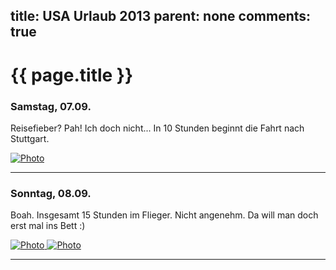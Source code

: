 title: USA Urlaub 2013
parent: none
comments: true
---

# {{ page.title }}

### Samstag, 07.09.

Reisefieber? Pah! Ich doch nicht... In 10 Stunden beginnt die Fahrt nach Stuttgart.

<div class="yoxview">
    <a href="img/usa_2013/09_07_koffer.jpg" class="thumbnail">
        <img src="img/usa_2013/09_07_koffer_small.jpg" alt="Photo" title="Ich packe meinen Koffer...">
    </a>
</div>
<hr>

### Sonntag, 08.09.

Boah. Insgesamt 15 Stunden im Flieger. Nicht angenehm. Da will man doch erst mal ins Bett :)

<div class="yoxview">
    <a href="img/usa_2013/09_08_stuttgart.jpg" class="thumbnail">
        <img src="img/usa_2013/09_08_stuttgart_small.jpg" alt="Photo" title="Flugzeug Stuttgart">
    </a>
    <a href="img/usa_2013/09_08_carson.jpg" class="thumbnail">
        <img src="img/usa_2013/09_08_carson_small.jpg" alt="Photo" title="Carson Mall LA">
    </a>
</div>
<hr>